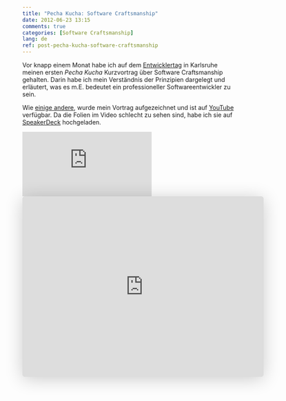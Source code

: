```yaml
---
title: "Pecha Kucha: Software Craftsmanship"
date: 2012-06-23 13:15
comments: true
categories: [Software Craftsmanship]
lang: de
ref: post-pecha-kucha-software-craftsmanship
---
```


Vor knapp einem Monat habe ich auf dem [Entwicklertag](http://entwicklertag.de/) in Karlsruhe meinen ersten _Pecha Kucha_ Kurzvortrag über Software Craftsmanship gehalten. Darin habe ich mein Verständnis der Prinzipien dargelegt und erläutert, was es m.E. bedeutet ein professioneller Softwareentwickler zu sein.

<!--more-->

Wie [einige andere](https://www.youtube.com/user/andrenaobjects), wurde mein Vortrag aufgezeichnet und ist auf [YouTube](https://www.youtube.com/watch?v=oljTjizjKdM) verfügbar. Da die Folien im Video schlecht zu sehen sind, habe ich sie auf [SpeakerDeck](https://speakerdeck.com/u/marcphilipp/p/pecha-kucha-software-craftsmanship) hochgeladen.

<div class="row">
  <div class="col-md-6">
		<div class="embed-responsive embed-responsive-4by3">
		  <iframe src="https://yewtu.be/embed/oljTjizjKdM" frameborder="0" allowfullscreen></iframe>
		</div>
  </div>
  <div class="col-md-6">
		<iframe class="speakerdeck-iframe" style="border: 0px none; background: rgba(0, 0, 0, 0.1) padding-box; margin: 0px; padding: 0px; border-radius: 6px; box-shadow: rgba(0, 0, 0, 0.2) 0px 5px 40px; width: 560px; height: 420px;" src="https://speakerdeck.com/player/4fe5a5d04252c80021027e97" title="Pecha Kucha: Software Craftsmanship" allowfullscreen="true" mozallowfullscreen="true" webkitallowfullscreen="true" data-ratio="1.3333333333333333" frameborder="0"></iframe>
  </div>
</div>
